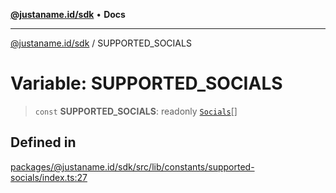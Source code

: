 [**@justaname.id/sdk**](../README.md) • **Docs**

***

[@justaname.id/sdk](../globals.md) / SUPPORTED\_SOCIALS

# Variable: SUPPORTED\_SOCIALS

> `const` **SUPPORTED\_SOCIALS**: readonly [`Socials`](../interfaces/Socials.md)[]

## Defined in

[packages/@justaname.id/sdk/src/lib/constants/supported-socials/index.ts:27](https://github.com/JustaName-id/JustaName-sdk/blob/626b4b68604f3125538c424811e641247a5bd58d/packages/@justaname.id/sdk/src/lib/constants/supported-socials/index.ts#L27)
